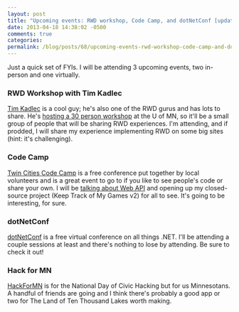 ```yaml
---
layout: post
title: "Upcoming events: RWD workshop, Code Camp, and dotNetConf [updated]"
date: 2013-04-18 14:38:02 -0500
comments: true
categories:
permalink: /blog/posts/68/upcoming-events-rwd-workshop-code-camp-and-dotnetc
---
```


Just a quick set of FYIs. I will be attending 3 upcoming events, two in-person and one virtually.

### RWD Workshop with Tim Kadlec

[Tim Kadlec](http://timkadlec.com) is a cool guy; he's also one of the RWD gurus and has lots to share. He's [hosting a 30 person workshop](http://timkadlec.com/2013/04/implementing-responsive-design-workshop/) at the U of MN, so it'll be a small group of people that will be sharing RWD experiences. I'm attending, and if prodded, I will share my experience implementing RWD on some big sites (hint: it's challenging).

### Code Camp

[Twin Cities Code Camp](http://twincitiescodecamp.com) is a free conference put together by local volunteers and is a great event to go to if you like to see people's code or share your own. I will be [talking about Web API](/Blog/Posts/66/about-my-web-api-session-at-twin-cities-code-camp) and opening up my closed-source project (Keep Track of My Games v2) for all to see. It's going to be interesting, for sure.

### dotNetConf

[dotNetConf](http://dotnetconf.net) is a free virtual conference on all things .NET. I'll be attending a couple sessions at least and there's nothing to lose by attending. Be sure to check it out!

### Hack for MN

[HackForMN](http://hackformn.eventbrite.com/) is for the National Day of Civic Hacking but for us Minnesotans. A handful of friends are going and I think there's probably a good app or two for The Land of Ten Thousand Lakes worth making.